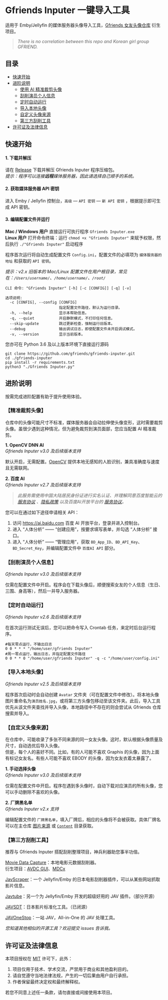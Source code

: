 # Gfriends Inputer 一键导入工具
适用于 Emby/Jellyfin 的媒体服务器头像导入工具，[Gfriends 女友头像仓库](https://github.com/gfriends/gfriends) 衍生项目。
> *There is no correlation between this repo and Korean girl group GFRIEND.*

## 目录
* [快速开始](#快速开始)
* [进阶说明](#进阶说明)
   * [使用 AI 精准裁剪头像](#精准裁剪头像)
   * [刮削演员个人信息](#刮削演员个人信息)
   * [定时自动运行](#定时自动运行)
   * [导入本地头像](#导入本地头像)
   * [自定义头像来源](#自定义头像来源)
   * [第三方刮削工具](#第三方刮削工具)
* [许可证及法律信息](#许可证及法律信息)

## 快速开始
#### 1. 下载并解压
请在 [Release](https://github.com/gfriends/gfriends-inputer/releases) 下载并解压 Gfriends Inputer 程序压缩包。<br>
*提示：程序可以连接**远程**媒体服务器，因此请选择自己顺手的系统。*

#### 2. 获取媒体服务器 API 密钥
进入 Emby / Jellyfin 控制台，`高级` — `API 密钥`  — `新 API 密钥` ，根据提示即可生成 API 密钥。

#### 3. 编辑配置文件并运行
**Mac / Windows 用户** 直接运行可执行程序 `Gfriends Inputer.exe` <br>
**Linux 用户** 打开命令终端：运行 `chmod +x "Gfriends Inputer"` 来赋予权限，然后执行 `./"Gfriends Inputer"` 启动程序

程序首次运行将自动生成配置文件 `Config.ini`，配置文件的必填项为 `媒体服务器的地址` 和获取的 `API 密钥`。

*提示：v2.x 旧版本的 Mac/Linux 配置文件在用户根目录，常见在：`/Users/username/`、`/home/username/`、`/root/`*

```
CLI 命令: "Gfriends Inputer" [-h] [-c [CONFIG]] [-q] [-v]

选项说明:
  -c [CONFIG], --config [CONFIG]
                        指定配置文件路径，默认为运行目录。
  -h, --help            显示本帮助信息。
  -q, --quiet           开启静默模式，不打印任何信息。
  --skip-update         跳过更新检查，强制运行旧版本。
  --debug               输出调试日志，即使配置文件未开启调试模式。
  -v, --version         显示当前版本。
```

您亦可在 Python 3.6 及以上版本环境下直接运行源码
```
git clone https://github.com/gfriends/gfriends-inputer.git
cd ./gfriends-inputer
pip install -r requirements.txt
python3 "./Gfriends Inputer.py"
```

## 进阶说明

按需完成进阶配置有助于提升使用体验。

### 【精准裁剪头像】

仓库中的头像可能尺寸不标准，媒体服务器会自动拉伸使头像变形，这时需要裁剪头像。虽很少遇到这种情况，但为避免裁剪到演员面部，您应当配置 AI 精准裁剪。

**1. OpenCV DNN AI**<br>
*Gfriends Inputer v3.0 及后续版本支持*

默认开启，无需配置。[OpenCV](https://opencv.org/) 提供本地无感知的人脸识别，兼具准确度与速度且无需联网。

**2. 百度 AI**<br>
*Gfriends Inputer v2.7 及后续版本支持*

> *此服务需使用中国大陆居民身份证进行实名认证、并理解同意百度智能云的 [服务协议](https://cloud.baidu.com/doc/Agreements/s/yjwvy1x03) 、[隐私政策](https://cloud.baidu.com/doc/Agreements/s/Kjwvy245m) 以及百度AI开放平台的 [服务协议](https://ai.baidu.com/ai-doc/REFERENCE/kk3dwjg7d)。*

您可以在通过如下途径申请相关 API：
1. 访问 https://ai.baidu.com 百度 AI 开放平台，登录并进入控制台。
2. 进入 “人体分析” —— “创建应用”，按要求填写表单，并勾选 “人体分析” 接口。
3. 进入 “人体分析” —— “管理应用”，获取 `BD_App_ID`、`BD_API_Key`、`BD_Secret_Key`，并编辑配置文件中 `百度AI API` 部分。

### 【刮削演员个人信息】
*Gfriends Inputer v3.0 及后续版本支持*

仅需在配置文件中开启。程序会在下载头像后，顺便搜索女友的个人信息（生日、三围、身高等），然后一并导入服务器。

### 【定时自动运行】
*Gfriends Inputer v2.6 及后续版本支持*

在首次运行测试无误后，您可以把命令写入 Crontab 任务，来定时后台运行程序。

```
#每天零点运行，不输出日志
0 0 * * * "/home/user/gfriends Inputer"
#周一零点运行，输出日志，并指定配置文件路径
0 0 * * 0 "/home/user/gfriends Inputer" -q -c "/home/user/config.ini"
```

### 【导入本地头像】
*Gfriends Inputer v2.5 及后续版本支持*

程序首次启动时会自动创建 `Avatar` 文件夹（可在配置文件中修改）。将本地头像图片重命名为`演员姓名.jpg`，或将第三方头像包移动至该文件夹。此后，导入工具优先从该文件夹查找并导入头像，本地路径中不存在的则会尝试从 Gfriends 仓库搜索并导入。

### 【自定义头像来源】

在仓库中，可能收录了多张不同来源的同一女友头像。这时，默认根据头像质量及尺寸，自动选优后导入头像。<br>
但是，每个人的喜好不同。比如，有的人可能不喜欢 Graphis 的头像，因为上面有标记女友名。有些人可能不喜欢 EBODY 的头像，因为女友衣着太暴露了。

**1. 手动选择头像**<br>
*Gfriends Inputer v3.0 及后续版本支持*

仅需在配置文件中开启。程序在遇到多头像时，自动下载对应演员的所有头像，您可以手动删除不喜欢的头像。

**2. 厂牌黑名单**<br>
*Gfriends Inputer v2.x 支持*

编辑配置文件的 `厂牌黑名单`，填入厂牌后，相应的头像将不会被获取。具体厂牌名可以在主仓库 [图片来源](https://github.com/gfriends/gfriends#%E5%9B%BE%E7%89%87%E6%9D%A5%E6%BA%90) 或 [`Content`](https://github.com/gfriends/gfriends/tree/master/Content) 目录获取。

### 【第三方刮削工具】
推荐与 Gfriends Inputer 搭配刮削整理项目，神兵利器助您事半功倍。

[Movie Data Capture](https://github.com/yoshiko2/AV_Data_Capture "AV Data Capture")：本地电影元数据刮削器。<br>
  衍生项目：[AVDC GUI](https://github.com/moyy996/AVDC "AVDC GUI")、[MDCx](https://github.com/anyabc/something "MDCx")

[JavScraper](https://github.com/JavScraper/Emby.Plugins.JavScraper "JavScraper")：一个 Jellyfin/Emby 的日本电影刮削器插件，可以从某些网站抓取影片信息。

[Javtube](https://github.com/javtube/jellyfin-plugin-javtube "Javtube")：另一个为 Jellyfin/Emby 开发的超级好用的 JAV 插件。（部分开源）

[JAVSDT](https://github.com/junerain123/javsdt "JAVSDT")：日本影片标准化工具。（已闭源）

[JAVOneStop](https://github.com/ddd354/JAVOneStop "JAVOneStop")：一站 JAV，All-in-One 的 JAV 处理工具。

*您知道其他相似的开源工具？欢迎提交 issues 告诉我。*

## 许可证及法律信息
本项目授权在 [MIT](https://github.com/gfriends/gfriends-inputer/blob/main/LICENSE) 许可下，此外：

1. 项目仅用于技术、学术交流，严禁用于商业和其他盈利目的。
2. 请自觉遵守当地法律法规，产生的一切后果由用户自行承担。
3. 作者保留最终决定权和最终解释权。

若您不同意上述任一条款，请勿直接或间接使用本项目。
